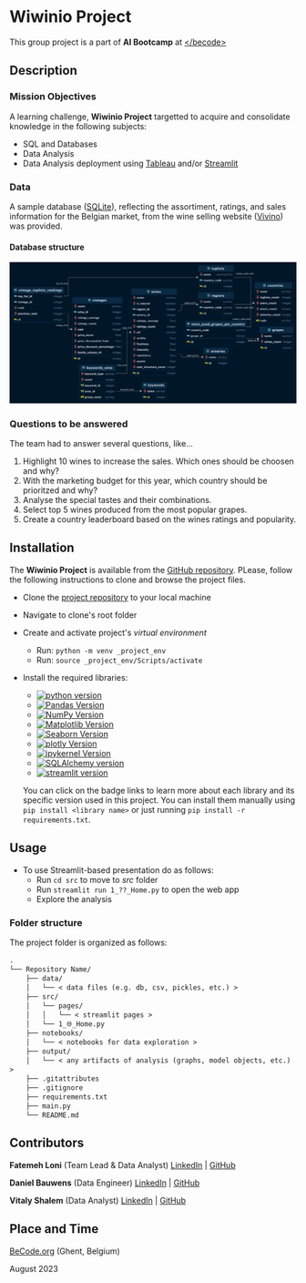 # Wiwinio Project

This group project is a part of **AI Bootcamp** at [<\/becode>](https://becode.org/)

 
## Description

### Mission Objectives

A learning challenge, **Wiwinio Project** targetted to acquire and consolidate knowledge in the following subjects:

- SQL and Databases
- Data Analysis
- Data Analysis deployment using [Tableau](https://www.tableau.com) and/or [Streamlit](https://streamlit.io/)


### Data

A sample database ([SQLite](https://www.sqlite.org/index.html)), reflecting the assortiment, ratings, and sales information for the Belgian market, from the wine selling website ([Vivino](https://www.vivino.com/BE/en/)) was provided.

#### Database structure

![Database structure](data/chart/vivino_db_diagram_horizontal.png)


### Questions to be answered

The team had to answer several questions, like...

1. Highlight 10 wines to increase the sales. Which ones should be choosen and why?
2. With the marketing budget for this year, which country should be prioritzed and why?
3. Analyse the special tastes and their combinations.
4. Select top 5 wines produced from the most popular grapes.
5. Create a country leaderboard based on the wines ratings and popularity.


## Installation

The **Wiwinio Project** is available from the [GitHub repository](https://github.com/danielbauwens/Wiwinio-Project). PLease, follow the following instructions to clone and browse the project files.

- Clone the [project repository](https://github.com/danielbauwens/Wiwinio-Project.git) to your local machine
- Navigate to clone's root folder
- Create and activate project's *virtual environment*
    - Run: `python -m venv _project_env`
    - Run: `source _project_env/Scripts/activate`
- Install the required libraries:
    - [![python version](https://img.shields.io/badge/python-3.x-blue)](https://python.org)
    - [![Pandas Version](https://img.shields.io/badge/pandas-2.0.3-green)](https://pandas.pydata.org/)
    - [![NumPy Version](https://img.shields.io/badge/numpy-1.24.3-orange)](https://numpy.org/)
    - [![Matplotlib Version](https://img.shields.io/badge/Matplotlib-3.7.1-red)](https://matplotlib.org/)
    - [![Seaborn Version](https://img.shields.io/badge/seaborn-0.12.2-yellow)](https://seaborn.pydata.org/)
    - [![plotly Version](https://img.shields.io/badge/plotly-5.15.0-black)](https://plotly.com/)
    - [![ipykernel Version](https://img.shields.io/badge/ipykernel-6.23.1-grey)](https://pypi.org/project/ipykernel/)
    - [![SQLAlchemy version](https://img.shields.io/badge/SQLAlchemy-2.0.20-darkred)](https://www.sqlalchemy.org/)
    - [![streamlit version](https://img.shields.io/badge/streamlit-1.26.0-darkgreen)](https://streamlit.io/)

    You can click on the badge links to learn more about each library and its specific version used in this project.
    You can install them manually using `pip install <library name>` or just running `pip install -r requirements.txt`.


## Usage

- To use Streamlit-based presentation do as follows:
    - Run `cd src` to move to *src* folder
    - Run `streamlit run 1_??_Home.py` to open the web app
    - Explore the analysis


### Folder structure

The project folder is organized as follows:

```
.
└── Repository Name/
    ├── data/
    │   └── < data files (e.g. db, csv, pickles, etc.) >
    ├── src/
    │   └── pages/
    │   │   └── < streamlit pages > 
    │   └── 1_🌐_Home.py
    ├── notebooks/
    │   └── < notebooks for data exploration >
    ├── output/
    │   └── < any artifacts of analysis (graphs, model objects, etc.) >
    ├── .gitattributes
    ├── .gitignore
    ├── requirements.txt
    ├── main.py
    └── README.md

```

## Contributors

**Fatemeh Loni** (Team Lead & Data Analyst) [LinkedIn](https://www.linkedin.com/in/fatemeh-loni-3b4960226/) | [GitHub](https://github.com/Finol12)


**Daniel Bauwens** (Data Engineer) [LinkedIn](https://www.linkedin.com/in/daniel-bauwens-5515a8256/) | [GitHub](https://github.com/danielbauwens)


**Vitaly Shalem** (Data Analyst) [LinkedIn](https://www.linkedin.com/in/vitaly-shalem-26aab265/) | [GitHub](https://github.com/vitaly-shalem)


## Place and Time

[BeCode.org](https://becode.org/) (Ghent, Belgium)

August 2023
